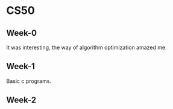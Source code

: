# CS50

## Week-0 

It was interesting, the way of algorithm optimization amazed me. 

## Week-1

Basic c programs.

## Week-2
